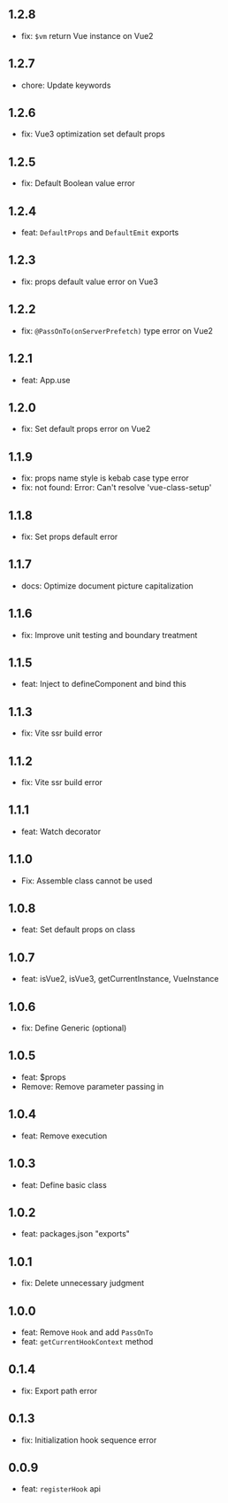 ## 1.2.8

-   fix: `$vm` return Vue instance on Vue2

## 1.2.7

-   chore: Update keywords

## 1.2.6

-   fix: Vue3 optimization set default props

## 1.2.5

-   fix: Default Boolean value error

## 1.2.4

-   feat: `DefaultProps` and `DefaultEmit` exports

## 1.2.3

-   fix: props default value error on Vue3

## 1.2.2

-   fix: `@PassOnTo(onServerPrefetch)` type error on Vue2

## 1.2.1

-   feat: App.use

## 1.2.0

-   fix: Set default props error on Vue2

## 1.1.9

-   fix: props name style is kebab case type error
-   fix: not found: Error: Can't resolve 'vue-class-setup'

## 1.1.8

-   fix: Set props default error

## 1.1.7

-   docs: Optimize document picture capitalization

## 1.1.6

-   fix: Improve unit testing and boundary treatment

## 1.1.5

-   feat: Inject to defineComponent and bind this

## 1.1.3

-   fix: Vite ssr build error

## 1.1.2

-   fix: Vite ssr build error

## 1.1.1

-   feat: Watch decorator

## 1.1.0

-   Fix: Assemble class cannot be used

## 1.0.8

-   feat: Set default props on class

## 1.0.7

-   feat: isVue2, isVue3, getCurrentInstance, VueInstance

## 1.0.6

-   fix: Define Generic (optional)

## 1.0.5

-   feat: $props
-   Remove: Remove parameter passing in

## 1.0.4

-   feat: Remove execution

## 1.0.3

-   feat: Define basic class

## 1.0.2

-   feat: packages.json "exports"

## 1.0.1

-   fix: Delete unnecessary judgment

## 1.0.0

-   feat: Remove `Hook` and add `PassOnTo`
-   feat: `getCurrentHookContext` method

## 0.1.4

-   fix: Export path error

## 0.1.3

-   fix: Initialization hook sequence error

## 0.0.9

-   feat: `registerHook` api
